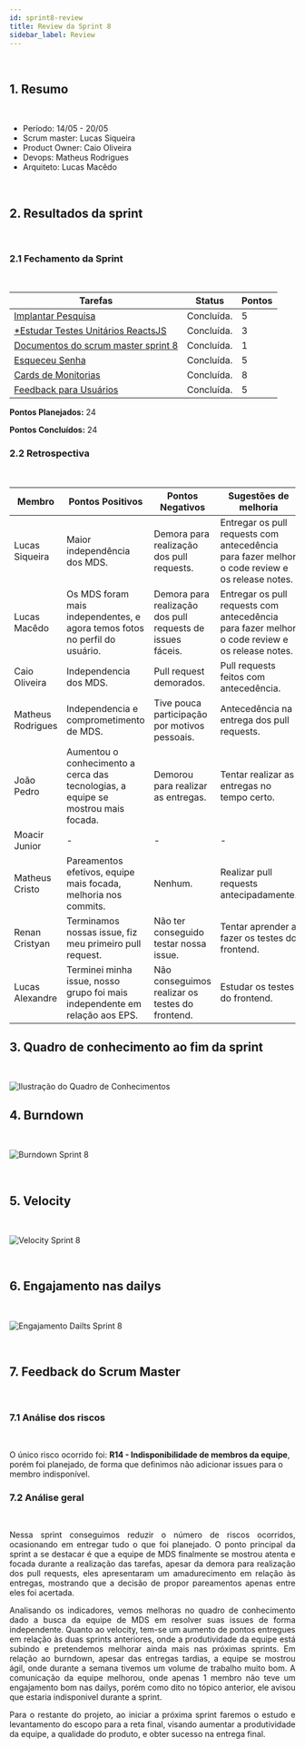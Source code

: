 ```yaml
---
id: sprint8-review
title: Review da Sprint 8
sidebar_label: Review
---
```


<br>

## 1. Resumo

<br>

- Período: 14/05 - 20/05
- Scrum master: Lucas Siqueira
- Product Owner: Caio Oliveira
- Devops: Matheus Rodrigues
- Arquiteto: Lucas Macêdo

<br>

## 2. Resultados da sprint

<br>

### 2.1 Fechamento da Sprint

<br>

Tarefas|Status|Pontos
--|--|--
|[Implantar Pesquisa](https://github.com/fga-eps-mds/2019.1-MaisMonitoria/issues/88) |Concluída. |5
|[*Estudar Testes Unitários ReactsJS](https://github.com/fga-eps-mds/2019.1-maismonitoria/issues/121)|Concluída. | 3
|[Documentos do scrum master sprint 8](https://github.com/fga-eps-mds/2019\.1-MaisMonitoria/issues/130)|Concluída. | 1
|[Esqueceu Senha](https://github.com/fga-eps-mds/2019.1-MaisMonitoria/issues/127)|Concluída. | 5
|[Cards de Monitorias](https://github.com/fga-eps-mds/2019.1-MaisMonitoria/issues/128)|Concluída. | 8
|[Feedback para Usuários](https://github.com/fga-eps-mds/2019.1-MaisMonitoria/issues/129)|Concluída. | 5

**Pontos Planejados:** 24

**Pontos Concluídos:** 24

### 2.2 Retrospectiva

<br>

|Membro|Pontos Positivos|Pontos Negativos|Sugestões de melhoria|
|---|------|-----|---|
|Lucas Siqueira| Maior independência dos MDS. | Demora para realização dos pull requests. | Entregar os pull requests com antecedência para fazer melhor o code review e os release notes. |
|Lucas Macêdo| Os MDS foram mais independentes, e agora temos fotos no perfil do usuário. | Demora para realização dos pull requests de issues fáceis. | Entregar os pull requests com antecedência para fazer melhor o code review e os release notes. |
|Caio Oliveira| Independencia dos MDS. | Pull request demorados. | Pull requests feitos com antecedência. |
|Matheus Rodrigues| Independencia e comprometimento de MDS. | Tive pouca participação por motivos pessoais. | Antecedência na entrega dos pull requests. |
|João Pedro| Aumentou o conhecimento a cerca das tecnologias, a equipe se mostrou mais focada. | Demorou para realizar as entregas. | Tentar realizar as entregas no tempo certo. |
|Moacir Junior| - | - | - |
|Matheus Cristo| Pareamentos efetivos, equipe mais focada, melhoria nos commits. | Nenhum. | Realizar pull requests antecipadamente. |
|Renan Cristyan| Terminamos nossas issue, fiz meu primeiro pull request. | Não ter conseguido testar nossa issue. | Tentar aprender a fazer os testes do frontend. |
|Lucas Alexandre| Terminei minha issue, nosso grupo foi mais independente em relação aos EPS. | Não conseguimos realizar os testes do frontend. | Estudar os testes do frontend. |

## 3. Quadro de conhecimento ao fim da sprint

<br>

![Ilustração do Quadro de Conhecimentos](assets/quadro-conhecimento-9.png)


## 4. Burndown
<br>

![Burndown Sprint 8](assets/burndown-sprint8.png)

<br>


## 5. Velocity

<br>

![Velocity Sprint 8](assets/velocity-sprint8.png)

<br>


## 6. Engajamento nas dailys

<br>

![Engajamento Dailts Sprint 8](assets/dailys-sprint-8.png)

<br>


## 7. Feedback do Scrum Master

<br>

### 7.1 Análise dos riscos

<br>

O único risco ocorrido foi: **R14 - Indisponibilidade de membros da equipe**, porém foi planejado, de forma que definimos não adicionar issues para o membro indisponível.


### 7.2 Análise geral

<br>

<p align = "justify">
Nessa sprint conseguimos reduzir o número de riscos ocorridos, ocasionando em entregar tudo o que foi planejado. O ponto principal da sprint a se destacar é que a equipe de MDS finalmente se mostrou atenta e focada durante a realização das tarefas, apesar da demora para realização dos pull requests, eles apresentaram um amadurecimento em relação às entregas, mostrando que a decisão de propor pareamentos apenas entre eles foi acertada.
<p align = "justify">
Analisando os indicadores, vemos melhoras no quadro de conhecimento dado a busca da equipe de MDS em resolver suas issues de forma independente. Quanto ao velocity, tem-se um aumento de pontos entregues em relação às duas sprints anteriores, onde a produtividade da equipe está subindo e pretendemos melhorar ainda mais nas próximas sprints. Em relação ao burndown, apesar das entregas tardias, a equipe se mostrou ágil, onde durante a semana tivemos um volume de trabalho muito bom. A comunicação da equipe melhorou, onde apenas 1 membro não teve um engajamento bom nas dailys, porém como dito no tópico anterior, ele avisou que estaria indisponivel durante a sprint.
<p align = "justify">
Para o restante do projeto, ao iniciar a próxima sprint faremos o estudo e levantamento do escopo para a reta final, visando aumentar a produtividade da equipe, a qualidade do produto, e obter sucesso na entrega final.













